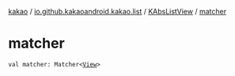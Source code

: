 [kakao](../../index.md) / [io.github.kakaoandroid.kakao.list](../index.md) / [KAbsListView](index.md) / [matcher](./matcher.md)

# matcher

`val matcher: Matcher<`[`View`](https://developer.android.com/reference/android/view/View.html)`>`